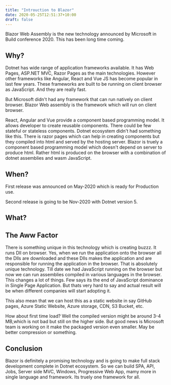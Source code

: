 ```yaml
---
title: "Introuction to Blazor"
date: 2020-05-25T12:51:37+10:00
draft: false
---
```

Blazor Web Assembly is the new technology announced by Microsoft in Build conference 2020. This has been long time coming. 

## Why?

Dotnet has wide range of application frameworks available. It has Web Pages, ASP.NET MVC, Razor Pages as the main technologies. However other frameworks like Angular, React and Vue JS has become popular in last few years. These frameworks are built to be running on client browser as JavaScript. And they are really fast.

But Microsoft didn't had any framework that can run natively on client browser. Blazor Web assembly is the framework which will run on client browser.

React, Angular and Vue provide a component based programming model. It allows developer to create reusable components. There could be few stateful or stateless components. Dotnet ecosystem didn't had something like this. There is razor pages which can help in creating components but they compiled into html and served by the hosting server. Blazor is truely a component based programming model which doesn't depend on server to produce html. Rather html is produced on the browser with a combination of dotnet assemblies and wasm JavaScript.


## When?

First release was announced on May-2020 which is ready for Production  use.

Second release is going to be Nov-2020 with Dotnet version 5.

## What?

## The Aww Factor

There is something unique in this technology which is creating buzzz. It runs Dll on browser. Yes, when we run the application onto the browser all the Dlls are downloaded and these Dlls makes the application and are responsible for running the application in the browser. That is absolutely unique technology. Till date we had JavaScript running on the browser but now we can run assemblies compiled in various languages in the browser. This changes a lot of things. Few says its the end of JavaScript dominance in Single Page Application. But thats very hard to say and actual result will be when different companies will start adopting it.

This also mean that we can host this as a static website in say GitHub pages, Azure Static Website, Azure storage, CDN, S3 Bucket, etc.

How about first time load? Well the compiled version might be around 3-4 MB,which is not bad but still on the higher side. But good news is Microsoft team is working on it make the packaged version even smaller. May be better compression or something. 

## Conclusion

Blazor is definitely a promising technology and is going to make full stack development complete in Dotnet ecosystem. So we can build SPA, API, Jobs, Server side MVC, Windows, Progressive Web App, mamy more in single language and framework. Its truely one framework for all.
